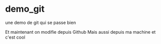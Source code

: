 # demo_git
une demo de git qui se passe bien

Et maintenant on modifie depuis Github
Mais aussi depuis ma machine et c'est cool

